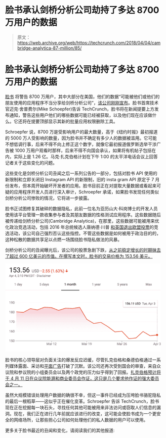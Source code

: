 # 脸书承认剑桥分析公司劫持了多达 8700 万用户的数据

> 原文：<https://web.archive.org/web/https://techcrunch.com/2018/04/04/cambridge-analytica-87-million/85/>

# 脸书承认剑桥分析公司劫持了多达 8700 万用户的数据

[脸书](https://web.archive.org/web/20200320171020/https://crunchbase.com/organization/facebook) 将警告 8700 万用户，其中大部分在美国，他们的数据“可能被他们或他们的朋友使用的应用程序不当分享给剑桥分析公司”，[该公司刚刚宣布](https://web.archive.org/web/20200320171020/https://newsroom.fb.com/news/2018/04/restricting-data-access/)。脸书首席技术官迈克·舍普费尔(Mike Schoepfer)告诉 TechCrunch，脸书将在新闻提要上方发布通知，警告这些用户他们的哪些数据可能已经被获取，以及他们现在应该做什么。它还将在提要顶部显示其新的批量应用权限删除工具。

Schroepfer 说，8700 万是受影响用户的最大数量，高于《纽约时报》最初报道的 5000 万人受影响的数量，因为脸书并不确定有多少人的数据被滥用。它可能不想低调行事，后来不得不向上修正这个数字，就像它最初报道俄罗斯选举干涉广告被 1000 万用户观看时那样，后来不得不向国会承认，如果将有机帖子包括在内，实际上是 1.26 亿。马克·扎克伯格计划在下午 1:00 的太平洋电话会议上回答记者关于这些变化的问题。

这些变化是剑桥分析公司丑闻之后一系列公告的一部分，包括对脸书 API 使用的新限制和立即关闭旧 Instagram API 的新限制，旧的 insta gram API 原定于 7 月份发布，但本周开始破坏开发者的应用。脸书目前正在对提取大量数据或看起来可疑的应用程序开发人员进行深入审计，Schroepfer 承诺，如果脸书发现任何类似剑桥分析公司惨败的情况，它将进一步披露。

脸书正试图修复其破碎的数据隐私，此前一位名为亚历山大·科岗博士的开发人员使用该平台管理一款收集参与者及其朋友数据的性格测试应用程序。这些数据随后被传递给剑桥分析公司(Cambridge Analytica)，在那里，这些数据可能被用来优化政治竞选活动，包括 2016 年总统候选人唐纳德·川普 [和英国退出欧盟投票](https://web.archive.org/web/20200320171020/https://www.nytimes.com/2018/03/27/world/europe/whistle-blower-data-mining-cambridge-analytica.html)的竞选活动，该公司自己强烈否认这些指控。不管这些数据是如何被用于政治目的的，这种松散的数据共享足以点燃一场围绕脸书隐私做法的风暴。

剑桥分析公司的丑闻曝光后，该公司的股票急剧下跌，[从之前稳定增长的时期抹去了超过 600 亿美元的市值。在撰写本文时，脸书的交易价格为 153.56 美元。](https://web.archive.org/web/20200320171020/https://techcrunch.com/2018/03/20/facebook-has-lost-60-billion-in-value/)

![](img/c980dd6fa9497b35c25891e5901fb4cb.png)

脸书的核心领导层对负面关注的爆发反应迟缓，尽管扎克伯格和桑德伯格通过一系列媒体露面、采访和[平面广告](https://web.archive.org/web/20200320171020/https://techcrunch.com/2018/03/25/zuck-apologizes-for-cambridge-analytica-scandal-with-full-page-print-ad/)打破了沉默。该公司还再次受到国会的审查，来自众议院和参议院的小组委员会以及两个政党的压力似乎得到了回报。[扎克伯格预计将于 4 月 11 日在众议院能源和商业委员会作证，这只是几个要求他作证的强大委员会之一。](https://web.archive.org/web/20200320171020/https://techcrunch.com/2018/04/04/zuckerberg-will-testify-before-congress-on-april-11/)

虽然大规模错误处理用户数据的确很不幸，但这一事件已经成为压垮脸书骆驼隐私的最后一根稻草——这似乎正在催化变革。Schroepfer 告诉 TechCrunch，脸书现在正在挖掘每一块石头，寻找任何其他可能被用来非法访问或窃取人们信息的漏洞。现在，我们正在进行几年前就应该进行的改变，这可能会使脸书成为一个更安全的网络场所，让那些担心公司如何处理他们的私人数据的用户可以使用。

更多关于脸书最近的丑闻和变化，请阅读我们的其他报道: